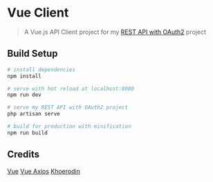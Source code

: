 # Vue Client

> A Vue.js API Client project for my [REST API with OAuth2](https://github.com/khoerodin/restapiauth) project

## Build Setup

``` bash
# install dependencies
npm install

# serve with hot reload at localhost:8080
npm run dev

# serve my REST API with OAuth2 project
php artisan serve

# build for production with minification
npm run build
```

## Credits

[Vue](http://vuejs.github.io/vue-loader)
[Vue Axios](https://www.npmjs.com/package/vue-axios)
[Khoerodin](https://khoerodin.id)
